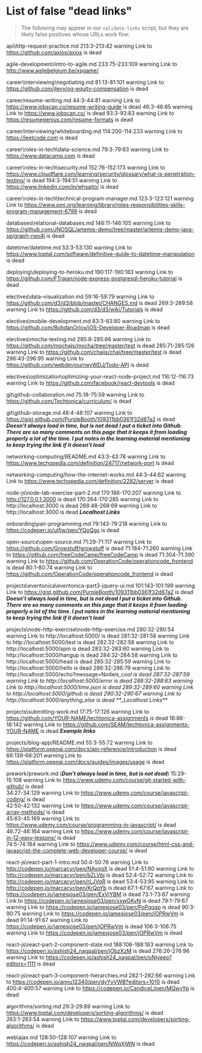 # List of false "dead links"

> The following may appear in our `validate-links` script, but they are likely false positives whose URLs work fine:

api\http-request-practice.md
213:3-213:42 warning Link to https://github.com/axios/axios is dead

agile-development/intro-to-agile.md
233:75-233:109 warning Link to http://www.agilebelgium.be/xpgame/

career\interviewing\negotiating.md
81:13-81:101 warning Link to https://github.com/jlevy/og-equity-compensation is dead

career/resume-writing.md
44:3-44:81 warning Link to https://www.jobscan.co/resume-writing-guide is dead
46:3-46:85 warning Link to https://www.jobscan.co/ is dead
93:3-93:83 warning Link to https://resumegenius.com/resume-formats is dead

career/interviewing/whiteboarding.md
114:200-114:233 warning Link to https://leetcode.com is dead

career\roles-in-tech\data-science.md
79:3-79:63 warning Link to https://www.datacamp.com is dead

career\roles-in-tech\security.md
152:76-152:173 warning Link to https://www.cloudflare.com/learning/security/glossary/what-is-penetration-testing/ is dead
194:3-194:51 warning Link to https://www.linkedin.com/in/whsaito/ is dead

career\roles-in-tech\technical-program-manager.md
123:3-123:121 warning Link to https://www.pmi.org/learning/library/roles-responsibilities-skills-program-management-6799 is dead

databases\relational-databases.md
146:11-146:105 warning Link to https://github.com/JNOSQL/artemis-demo/tree/master/artemis-demo-java-se/graph-neo4j is dead

datetime/datetime.md
53:3-53:130 warning Link to https://www.toptal.com/software/definitive-guide-to-datetime-manipulation is dead

deploying\deploying-to-heroku.md
190:117-190:183 warning Link to https://github.com/FTraian/node-express-postgresql-heroku-tutorial is dead

electives\data-visualization.md
59:16-59:79 warning Link to https://github.com/d3/d3/blob/master/CHANGES.md is dead
269:3-269:58 warning Link to https://github.com/d3/d3/wiki/Tutorials is dead

electives\mobile-development.md
83:3-83:80 warning Link to https://github.com/BohdanOrlov/iOS-Developer-Roadmap is dead

electives\mocha-testing.md
285:8-285:66 warning Link to https://github.com/mochajs/mocha/tree/master/test is dead
285:71-285:126 warning Link to https://github.com/chaijs/chai/tree/master/test is dead
296:43-296:95 warning Link to https://github.com/webdevjourneyWDJ/Todo-API is dead

electives\optimization\optimizing-your-react-node-project.md
116:12-116:73 warning Link to https://github.com/facebook/react-devtools is dead

git\github-collaboration.md
75:18-75:59 warning Link to https://github.com/Techtonica/curriculum/ is dead

git\github-storage.md
48:4-48:107 warning Link to https://gist.github.com/PurpleBooth/109311bb0361f32d87a2 is dead
**_Doesn't always load in time, but is not dead_**
**_I put a ticket into Github. There are so many comments on this page that it keeps it from loading properly a lot of the time.
I put notes in the learning material mentioning to keep trying the link if it doesn't load_**

networking-computing/README.md
43:3-43:78 warning Link to https://www.techopedia.com/definition/24717/network-port is dead

networking-computing/how-the-internet-works.md
44:3-44:62 warning Link to https://www.techopedia.com/definition/2282/server is dead

node-js\node-lab-exercise-part-2.md
170:186-170:207 warning Link to http://127.0.0.1:3000 is dead
170:264-170:285 warning Link to http://localhost:3000 is dead
268:48-268:69 warning Link to http://localhost:3000 is dead
**_Localhost Links_**

onboarding\pair-programming.md
79:143-79:218 warning Link to https://codepen.io/ulfiw/pen/YQoQgx is dead

open-source\open-source.md
71:29-71:117 warning Link to https://github.com/Growstuff/growstuff is dead
71:184-71:260 warning Link to https://github.com/freeCodeCamp/freeCodeCamp is dead
71:304-71:390 warning Link to https://github.com/OperationCode/operationcode_frontend is dead
80:1-80:74 warning Link to https://github.com/OperationCode/operationcode_frontend is dead

projects\eventonica\eventonica-part3-jquery-ui.md
101:143-101:199 warning Link to https://gist.github.com/PurpleBooth/109311bb0361f32d87a2 is dead
**_Doesn't always load in time, but is not dead_**
**_I put a ticket into Github. There are so many comments on this page that it keeps it from loading properly a lot of the time.
I put notes in the learning material mentioning to keep trying the link if it doesn't load_**

projects\node-http-exercise\node-http-exercise.md
280:32-280:54 warning Link to http://localhost:5000/ is dead
281:32-281:58 warning Link to http://localhost:5000/test is dead
282:32-282:58 warning Link to http://localhost:5000/spin is dead
283:32-283:60 warning Link to http://localhost:5000/hangup is dead
284:32-284:58 warning Link to http://localhost:5000/head is dead
285:32-285:59 warning Link to http://localhost:5000/hello is dead
286:32-286:79 warning Link to http://localhost:5000/echo?message=Node*is_cool is dead
287:32-287:59 warning Link to http://localhost:5000/error is dead
288:32-288:63 warning Link to http://localhost:5000/time.json is dead
289:32-289:60 warning Link to http://localhost:5000/github is dead
290:32-290:67 warning Link to http://localhost:5000/anything_else is dead
\*\*\_Localhost Links*\*\*

projects\submitting-work.md
17:75-17:126 warning Link to https://github.com/YOUR-NAME/techtonica-assignments is dead
18:86-18:142 warning Link to https://github.com/SEAM/techtonica-assignments-YOUR-NAME is dead
**_Example links_**

projects/blog-app/README.md
55:3-55:72 warning Link to https://platform.openai.com/docs/api-reference/introduction is dead
66:139-66:201 warning Link to https://platform.openai.com/docs/guides/images/usage is dead

prework/prework.md (**_Don't always load in time, but is not dead_**)
15:29-15:108 warning Link to https://www.udemy.com/course/git-started-with-github/ is dead  
34:27-34:129 warning Link to https://www.udemy.com/course/javascript-coding/ is dead  
42:50-42:132 warning Link to https://www.udemy.com/course/javascript-array-methods/ is dead  
45:63-45:169 warning Link to https://www.udemy.com/course/programming-in-javascript/ is dead  
46:72-46:164 warning Link to https://www.udemy.com/course/javascript-in-12-easy-lessons/ is dead  
74:5-74:184 warning Link to https://www.udemy.com/course/html-css-and-javascript-the-complete-web-developer-course/ is dead

react-js\react-part-1-intro.md
50:4-50:76 warning Link to http://codepen.io/marcacyr/pen/NAyqgX is dead
51:4-51:80 warning Link to http://codepen.io/marcacyr/pen/bZLVbj is dead
52:4-52:72 warning Link to http://codepen.io/marcacyr/pen/rLJVqR is dead
53:4-53:95 warning Link to http://codepen.io/marcacyr/pen/KrQpYb is dead
67:1-67:67 warning Link to https://codepen.io/jamesjose03/pen/ExVjYBM is dead
73:1-73:67 warning Link to https://codepen.io/jamesjose03/pen/xxwGKvN is dead
79:1-79:67 warning Link to https://codepen.io/jamesjose03/pen/PoPqoqp is dead
90:3-90:75 warning Link to https://codepen.io/jamesjose03/pen/jOPRwVm is dead
91:14-91:67 warning Link to https://codepen.io/jamesjose03/pen/jOPRwVm is dead
106:3-106:75 warning Link to https://codepen.io/jamesjose03/pen/jOPRwVm is dead

react-js\react-part-2-component-state.md
188:106-188:163 warning Link to https://codepen.io/ashish24_nagpal/pen/jObzXzM is dead
276:26-276:96 warning Link to https://codepen.io/ashish24_nagpal/pen/oNjyeeo?editors=1111 is dead

react-js\react-part-3-component-hierarchies.md
282:1-282:66 warning Link to https://codepen.io/annu12340/pen/dyYvVWB?editors=1010 is dead
400:4-400:57 warning Link to https://codepen.io/CandiceL/pen/MQwyYp is dead

algorithms/sorting.md
29:3-29:89 warning Link to https://www.toptal.com/developers/sorting-algorithms/ is dead  
263:1-263:54 warning Link to https://www.toptal.com/developers/sorting-algorithms/ is dead

web\ajax.md
128:50-128:107 warning Link to https://codepen.io/ashish24_nagpal/pen/NWqXjWN is dead
